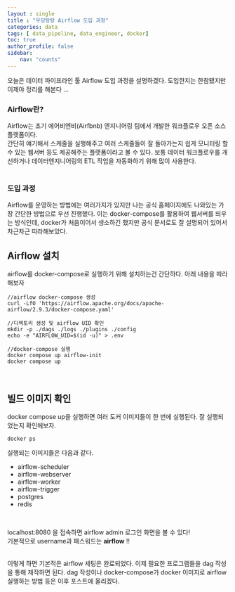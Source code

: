 ```yaml
---
layout : single
title : "우당탕탕 Airflow 도입 과정"
categories: data
tags: [ data_pipeline, data_engineer, docker]
toc: true
author_profile: false
sidebar:
    nav: "counts"
---
```


오늘은 데이터 파이프라인 툴 Airflow 도입 과정을 설명하겠다. 도입한지는 한참됐지만 이제야 정리를 해본다 ... 

### Airflow란?
Airflow는 초기 에어비엔비(Airfbnb) 엔지니어링 팀에서 개발한 워크플로우 오픈 소스 플랫폼이다.<br/>
간단히 얘기해서 스케줄을 실행해주고 여러 스케줄들이 잘 돌아가는지 쉽게 모니터링 할 수 있는 웹서버 등도 제공해주는 플랫폼이라고 볼 수 있다. 보통 데이터 워크플로우를 개선하거나 데이터엔지니어링의 ETL 작업을 자동화하기 위해 많이 사용한다. 
<br/>
<br/>

### 도입 과정
Airflow를 운영하는 방법에는 여러가지가 있지만 나는 공식 홈페이지에도 나와있는 가장 간단한 방법으로 우선 진행했다. 이는 docker-compose를 활용하여 웹서버를 띄우는 방식인데, docker가 처음이어서 생소하긴 했지만 공식 문서로도 잘 설명되어 있어서 차근차근 따라해보았다. 

## Airflow 설치 
airflow를 docker-compose로 실행하기 위해 설치하는건 간단하다. 아래 내용을 따라해보자 

```
//airflow docker-compose 생성
curl -LfO 'https://airflow.apache.org/docs/apache-airflow/2.9.3/docker-compose.yaml'

//디렉토리 생성 및 airflow UID 확인
mkdir -p ./dags ./logs ./plugins ./config
echo -e "AIRFLOW_UID=$(id -u)" > .env

//docker-compose 실행 
docker compose up airflow-init
docker compose up
```

<br/>

## 빌드 이미지 확인 

docker compose up을 실행하면 여러 도커 이미지들이 한 번에 실행된다. 잘 실행되었는지 확인헤보자. 

```
docker ps 
```

실행되는 이미지들은 다음과 같다. 

- airflow-scheduler
- airflow-webserver
- airflow-worker
- airflow-trigger
- postgres
- redis

<br/>

localhost:8080 을 접속하면 airflow admin 로그인 화면을 볼 수 있다! <br/>
기본적으로 username과 패스워드는 **airflow** !!

<br/>
이렇게 하면 기본적은 airflow 세팅은 완료되었다. 이제 필요한 프로그램들을 dag 작성을 통해 제작하면 된다. dag 작성이나 docker-compose가 docker 이미지로 airflow 실행하는 방법 등은 이후 포스트에 올리겠다. 

